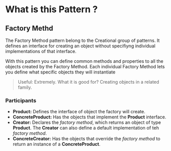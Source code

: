 ﻿# What is this Pattern ?

## Factory Methd

The Factory Method pattern belong to the Creational group of patterns.
It defines an interface for creating an object without specifiyng individual implementations of that interface.

With this pattern you can define common methods and properties to all the objects created by the Factory Method.
Each individual Factory Method lets you define what specific objects they will instantiate

> Useful: Extremely.
> What it is good for? Creating objects in a related family.

### Participants

 * __Product:__ Defines the interface of object the factory will create.
 * __ConcreteProduct:__ Has the objects that implement the __Product__ interface.
 * __Creator:__ Declares the _factory method_, which returns an object of type __Product__. 
			The __Creator__ can also define a default implementation of teh _factory method_.
 * __ConcreteCreator:__ Has the objects that override the _factory method_ to return an instance of a __ConcreteProduct__.